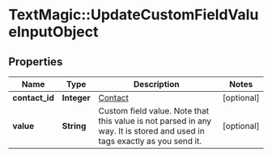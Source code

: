 # TextMagic::UpdateCustomFieldValueInputObject

## Properties
Name | Type | Description | Notes
------------ | ------------- | ------------- | -------------
**contact_id** | **Integer** | [Contact](/docs/api/contacts/)  | [optional] 
**value** | **String** | Custom field value. Note that this value is not parsed in any way. It is stored and used in tags exactly as you send it. | [optional] 


